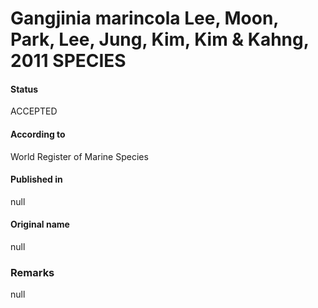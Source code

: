 # Gangjinia marincola Lee, Moon, Park, Lee, Jung, Kim, Kim & Kahng, 2011 SPECIES

#### Status
ACCEPTED

#### According to
World Register of Marine Species

#### Published in
null

#### Original name
null

### Remarks
null